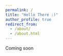 ```yaml
---
permalink: /
title: "Hello There :)"
author_profile: true
redirect_from: 
  - /about/
  - /about.html
---
```


Coming soon